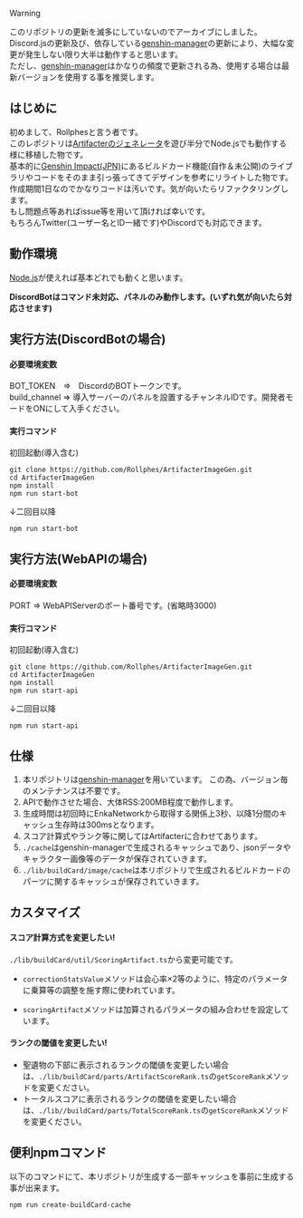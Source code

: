 > [!WARNING]
> このリポジトリの更新を滅多にしていないのでアーカイブにしました。<br>
> Discord.jsの更新及び、依存している[genshin-manager](https://www.npmjs.com/package/genshin-manager)の更新により、大幅な変更が発生しない限り大半は動作すると思います。<br>
> ただし、[genshin-manager](https://www.npmjs.com/package/genshin-manager)はかなりの頻度で更新される為、使用する場合は最新バージョンを使用する事を推奨します。

## はじめに
初めまして、Rollphesと言う者です。<br>
このレポジトリは[Artifacterのジェネレータ](https://github.com/FuroBath/ArtifacterImageGen)を遊び半分でNode.jsでも動作する様に移植した物です。<br>
基本的に[Genshin Impact(JPN)](https://discord.gg/2zRjGNFTuJ)にあるビルドカード機能(自作＆未公開)のライブラリやコードをそのまま引っ張ってきてデザインを参考にリライトした物です。<br>
作成期間1日なのでかなりコードは汚いです。気が向いたらリファクタリングします。<br>
もし問題点等あればissue等を用いて頂ければ幸いです。<br>
もちろんTwitter(ユーザー名とID一緒です)やDiscordでも対応できます。<br>

## 動作環境
[Node.js](https://nodejs.org/ja/)が使えれば基本どれでも動くと思います。<br>

**DiscordBotはコマンド未対応、パネルのみ動作します。(いずれ気が向いたら対応させます)**<br>


## 実行方法(DiscordBotの場合)
#### 必要環境変数
BOT_TOKEN　=>　DiscordのBOTトークンです。<br>
build_channel => 導入サーバーのパネルを設置するチャンネルIDです。開発者モードをONにして入手ください。
#### 実行コマンド
初回起動(導入含む)
```
git clone https://github.com/Rollphes/ArtifacterImageGen.git
cd ArtifacterImageGen
npm install
npm run start-bot
```
↓二回目以降
```
npm run start-bot
```

## 実行方法(WebAPIの場合)
#### 必要環境変数
PORT => WebAPIServerのポート番号です。(省略時3000)
#### 実行コマンド
初回起動(導入含む)
```
git clone https://github.com/Rollphes/ArtifacterImageGen.git
cd ArtifacterImageGen
npm install
npm run start-api
```
↓二回目以降
```
npm run start-api
```

## 仕様

1. 本リポジトリは[genshin-manager](https://www.npmjs.com/package/genshin-manager)を用いています。
   この為、バージョン毎のメンテナンスは不要です。
2. APIで動作させた場合、大体RSS:200MB程度で動作します。
3. 生成時間は初回時にEnkaNetworkから取得する関係上3秒、以降1分間のキャッシュ生存時は300msとなります。
4. スコア計算式やランク等に関してはArtifacterに合わせてあります。
5. `./cache`はgenshin-managerで生成されるキャッシュであり、jsonデータやキャラクター画像等のデータが保存されていきます。
6. `./lib/buildCard/image/cache`は本リポジトリで生成されるビルドカードのパーツに関するキャッシュが保存されていきます。

## カスタマイズ
#### スコア計算方式を変更したい!
`./lib/buildCard/util/ScoringArtifact.ts`から変更可能です。
- `correctionStatsValue`メソッドは会心率×2等のように、特定のパラメータに乗算等の調整を施す際に使われています。

- `scoringArtifact`メソッドは加算されるパラメータの組み合わせを設定しています。
#### ランクの閾値を変更したい!
- 聖遺物の下部に表示されるランクの閾値を変更したい場合は、`./lib/buildCard/parts/ArtifactScoreRank.ts`の`getScoreRank`メソッドを変更ください。
- トータルスコアに表示されるランクの閾値を変更したい場合は、`./lib//buildCard/parts/TotalScoreRank.ts`の`getScoreRank`メソッドを変更ください。

## 便利npmコマンド
以下のコマンドにて、本リポジトリが生成する一部キャッシュを事前に生成する事が出来ます。
```
npm run create-buildCard-cache
```

